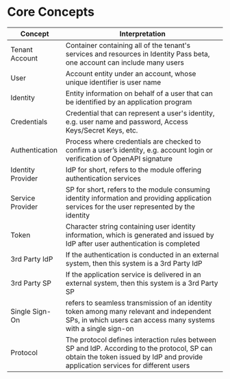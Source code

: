 # Core Concepts

| Concept | Interpretation |
| ---- | ---- |
| Tenant Account| Container containing all of the tenant's services and resources in Identity Pass beta, one account can include many users |
| User| Account entity under an account, whose unique identifier is user name |
| Identity| Entity information on behalf of a user that can be identified by an application program |
| Credentials| Credential that can represent a user's identity, e.g. user name and password, Access Keys/Secret Keys, etc. |
| Authentication | Process where credentials are checked to confirm a user’s identity, e.g. account login or verification of OpenAPI signature |
| Identity Provider| IdP for short, refers to the module offering authentication services |
| Service Provider| SP for short, refers to the module consuming identity information and providing application services for the user represented by the identity |
| Token| Character string containing user identity information, which is generated and issued by IdP after user authentication is completed |
| 3rd Party IdP| If the authentication is conducted in an external system, then this system is a 3rd Party IdP |
| 3rd Party SP| If the application service is delivered in an external system, then this system is a 3rd Party SP |
| Single Sign-On| refers to seamless transmission of an identity token among many relevant and independent SPs, in which users can access many systems with a single sign-on |
| Protocol| The protocol defines interaction rules between SP and IdP. According to the protocol, SP can obtain the token issued by IdP and provide application services for different users |
